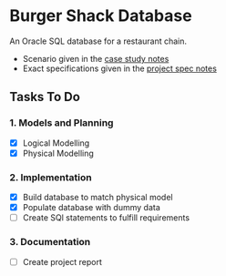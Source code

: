 # Burger Shack Database

An Oracle SQL database for a restaurant chain.

- Scenario given in the [case study notes](/spec/case_study_notes.md)
- Exact specifications given in the [project spec notes](spec/project_spec_notes)

## Tasks To Do

### 1. Models and Planning

- [x] Logical Modelling
- [x] Physical Modelling

### 2. Implementation

- [x] Build database to match physical model
- [x] Populate database with dummy data
- [ ] Create SQl statements to fulfill requirements

### 3. Documentation

- [ ] Create project report
